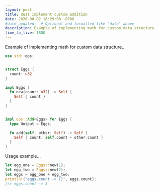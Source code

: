```yaml
---
layout: post
title: Rust implement custom addition
date: 2020-08-02 16:29:08 -0700
#date_updated:  # Optional and formatted like 'date' above
description: Example of implementing math for custom data structure
time_to_live: 1800
---
```




Example of implementing math for custom data structure...


```rust
use std::ops;


struct Eggs {
  count: u32
}

impl Eggs {
  fn new(count: u32) -> Self {
    Self { count }
  }
}


impl ops::Add<Eggs> for Eggs {
  type Output = Eggs;

  fn add(self, other: Self) -> Self {
    Self { count: self.count + other.count }
  }
}
```


Usage example...


```rust
let egg_one = Eggs::new(1);
let egg_two = Eggs::new(2);
let eggs = egg_one + egg_two;
println!("eggs.count -> {}", eggs.count);
//> eggs.count -> 3
```
